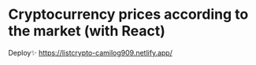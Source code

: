 # Cryptocurrency prices according to the market (with React)

Deploy✨ https://listcrypto-camilog909.netlify.app/
